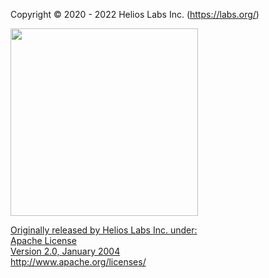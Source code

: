 Copyright © 2020 - 2022 Helios Labs Inc. (https://labs.org/)

<a href="https://drive.google.com/uc?export=view&id=1-fPQRh_D_dnun2yTtSsPW5MypVBOVYJP"><img src="https://drive.google.com/uc?export=view&id=1-fPQRh_D_dnun2yTtSsPW5MypVBOVYJP" style="width: 300px; max-width: 100%; height: auto" />

Originally released by Helios Labs Inc. under: <br />
Apache License <br />
Version 2.0, January 2004 <br />
http://www.apache.org/licenses/
